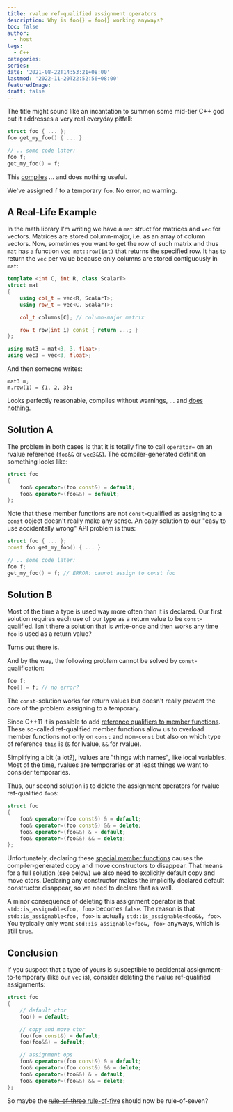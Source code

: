 ```yaml
---
title: rvalue ref-qualified assignment operators
description: Why is foo{} = foo{} working anyways?
toc: false
author:
  - host
tags: 
  - C++
categories:
series:
date: '2021-08-22T14:53:21+08:00'
lastmod: '2022-11-20T22:52:56+08:00'
featuredImage:
draft: false
---
```


The title might sound like an incantation to summon some mid-tier C++ god but it addresses a very real everyday pitfall:

```cpp
struct foo { ... };
foo get_my_foo() { ... }

// .. some code later:
foo f;
get_my_foo() = f;
```

This [compiles](https://godbolt.org/z/oh3vFA) ... and does nothing useful.

We've assigned `f` to a temporary `foo`.
No error, no warning.

## A Real-Life Example

In the math library I'm writing we have a `mat` struct for matrices and `vec` for vectors.
Matrices are stored column-major, i.e. as an array of column vectors.
Now, sometimes you want to get the row of such matrix and thus `mat` has a function `vec mat::row(int)` that returns the specified row.
It has to return the `vec` per value because only columns are stored contiguously in `mat`:

```cpp
template <int C, int R, class ScalarT>
struct mat
{
    using col_t = vec<R, ScalarT>;
    using row_t = vec<C, ScalarT>;

    col_t columns[C]; // column-major matrix

    row_t row(int i) const { return ...; }
};

using mat3 = mat<3, 3, float>;
using vec3 = vec<3, float>;
```

And then someone writes:

```
mat3 m;
m.row(1) = {1, 2, 3};
```

Looks perfectly reasonable, compiles without warnings, ... and [does nothing](https://godbolt.org/z/azm1BP).


## Solution A

The problem in both cases is that it is totally fine to call `operator=` on an rvalue reference (`foo&&` or `vec3&&`).
The compiler-generated definition something looks like:

```cpp
struct foo
{
    foo& operator=(foo const&) = default;
    foo& operator=(foo&&) = default;
};
```

Note that these member functions are not `const`-qualified as assigning to a `const` object doesn't really make any sense.
An easy solution to our "easy to use accidentally wrong" API problem is thus:

```cpp
struct foo { ... };
const foo get_my_foo() { ... }

// .. some code later:
foo f;
get_my_foo() = f; // ERROR: cannot assign to const foo
```

## Solution B

Most of the time a type is used way more often than it is declared.
Our first solution requires each use of our type as a return value to be `const`-qualified.
Isn't there a solution that is write-once and then works any time `foo` is used as a return value?

Turns out there is.

And by the way, the following problem cannot be solved by `const`-qualification:

```cpp
foo f;
foo{} = f; // no error?
```

The `const`-solution works for return values but doesn't really prevent the core of the problem: 
assigning to a temporary.

Since C++11 it is possible to add [reference qualifiers to member functions](https://en.cppreference.com/w/cpp/language/member_functions#const-.2C_volatile-.2C_and_ref-qualified_member_functions).
These so-called ref-qualified member functions allow us to overload member functions not only on `const` and non-`const` but also on which type of reference `this` is (`&` for lvalue, `&&` for rvalue).

Simplifying a bit (a lot?), lvalues are "things with names", like local variables.
Most of the time, rvalues are temporaries or at least things we want to consider temporaries.

Thus, our second solution is to delete the assignment operators for rvalue ref-qualified `foo`s:

```cpp
struct foo
{
    foo& operator=(foo const&) & = default;
    foo& operator=(foo const&) && = delete;
    foo& operator=(foo&&) & = default;
    foo& operator=(foo&&) && = delete;
};
```

Unfortunately, declaring these [special member functions](https://foonathan.net/blog/2019/02/26/special-member-functions.html) causes the compiler-generated copy and move constructors to disappear.
That means for a full solution (see below) we also need to explicitly default copy and move ctors.
Declaring any constructor makes the implicitly declared default constructor disappear, so we need to declare that as well.

A minor consequence of deleting this assignment operator is that `std::is_assignable<foo, foo>` becomes `false`.
The reason is that `std::is_assignable<foo, foo>` is actually `std::is_assignable<foo&&, foo>`.
You typically only want `std::is_assignable<foo&, foo>` anyways, which is still `true`.


## Conclusion

If you suspect that a type of yours is susceptible to accidental assignment-to-temporary (like our `vec` is), consider deleting the rvalue ref-qualified assignments:

```cpp
struct foo
{
    // default ctor
    foo() = default;

    // copy and move ctor
    foo(foo const&) = default;
    foo(foo&&) = default;

    // assignment ops
    foo& operator=(foo const&) & = default;
    foo& operator=(foo const&) && = delete;
    foo& operator=(foo&&) & = default;
    foo& operator=(foo&&) && = delete;
};
```

So maybe the [~~rule-of-three~~ rule-of-five](https://en.wikipedia.org/wiki/Rule_of_three_(C%2B%2B_programming)) should now be rule-of-seven?
